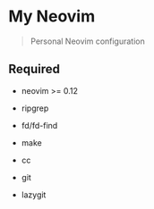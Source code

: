 # My Neovim

> Personal Neovim configuration

## Required

- neovim >= 0.12

- ripgrep

- fd/fd-find

- make

- cc

- git

- lazygit
